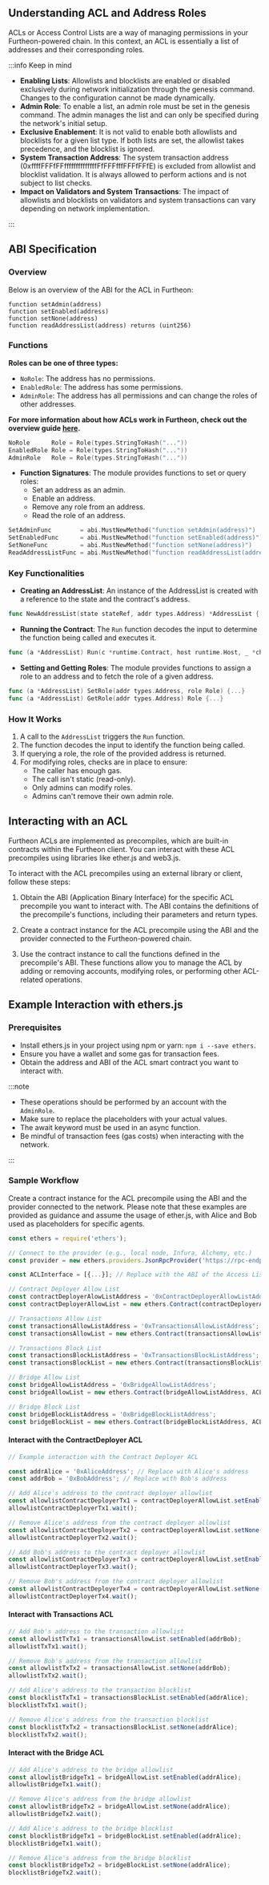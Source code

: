 
## Understanding ACL and Address Roles

ACLs or Access Control Lists are a way of managing permissions in your Furtheon-powered chain. In this context, an ACL is essentially a list of addresses and their corresponding roles.

:::info Keep in mind

- **Enabling Lists**: Allowlists and blocklists are enabled or disabled exclusively during network initialization through the genesis command. Changes to the configuration cannot be made dynamically.
- **Admin Role**: To enable a list, an admin role must be set in the genesis command. The admin manages the list and can only be specified during the network's initial setup.
- **Exclusive Enablement**: It is not valid to enable both allowlists and blocklists for a given list type. If both lists are set, the allowlist takes precedence, and the blocklist is ignored.
- **System Transaction Address**: The system transaction address (0xffffFFFfFFffffffffffffffFfFFFfffFFFfFFfE) is excluded from allowlist and blocklist validation. It is always allowed to perform actions and is not subject to list checks.
- **Impact on Validators and System Transactions**: The impact of allowlists and blocklists on validators and system transactions can vary depending on network implementation.

:::

## ABI Specification

### Overview

Below is an overview of the ABI for the ACL in Furtheon:

```shell
function setAdmin(address)
function setEnabled(address)
function setNone(address)
function readAddressList(address) returns (uint256)
```

### Functions

**Roles can be one of three types:**

- `NoRole`: The address has no permissions.
- `EnabledRole`: The address has some permissions.
- `AdminRole`: The address has all permissions and can change the roles of other addresses.

**For more information about how ACLs work in Furtheon, check out the overview guide [<ins>here</ins>](../../../design/runtime/allowlist.md).**

```go
NoRole      Role = Role(types.StringToHash("..."))
EnabledRole Role = Role(types.StringToHash("..."))
AdminRole   Role = Role(types.StringToHash("..."))
```

- **Function Signatures**: The module provides functions to set or query roles:
  - Set an address as an admin.
  - Enable an address.
  - Remove any role from an address.
  - Read the role of an address.

```go
SetAdminFunc        = abi.MustNewMethod("function setAdmin(address)")
SetEnabledFunc      = abi.MustNewMethod("function setEnabled(address)")
SetNoneFunc         = abi.MustNewMethod("function setNone(address)")
ReadAddressListFunc = abi.MustNewMethod("function readAddressList(address) returns (uint256)")
```

### Key Functionalities

- **Creating an AddressList**: An instance of the AddressList is created with a reference to the state and the contract's address.

```go
func NewAddressList(state stateRef, addr types.Address) *AddressList {...}
```

- **Running the Contract**: The `Run` function decodes the input to determine the function being called and executes it.

```go
func (a *AddressList) Run(c *runtime.Contract, host runtime.Host, _ *chain.ForksInTime) *runtime.ExecutionResult {...}
```

- **Setting and Getting Roles**: The module provides functions to assign a role to an address and to fetch the role of a given address.

```go
func (a *AddressList) SetRole(addr types.Address, role Role) {...}
func (a *AddressList) GetRole(addr types.Address) Role {...}
```

### How It Works

1. A call to the `AddressList` triggers the `Run` function.
2. The function decodes the input to identify the function being called.
3. If querying a role, the role of the provided address is returned.
4. For modifying roles, checks are in place to ensure:
   - The caller has enough gas.
   - The call isn't static (read-only).
   - Only admins can modify roles.
   - Admins can't remove their own admin role.

## Interacting with an ACL

Furtheon ACLs are implemented as precompiles, which are built-in contracts within the Furtheon client. You can interact with these ACL precompiles using libraries like ether.js and web3.js.

To interact with the ACL precompiles using an external library or client, follow these steps:

1. Obtain the ABI (Application Binary Interface) for the specific ACL precompile you want to interact with. The ABI contains the definitions of the precompile's functions, including their parameters and return types.

2. Create a contract instance for the ACL precompile using the ABI and the provider connected to the Furtheon-powered chain.

3. Use the contract instance to call the functions defined in the precompile's ABI. These functions allow you to manage the ACL by adding or removing accounts, modifying roles, or performing other ACL-related operations.

## Example Interaction with ethers.js

### Prerequisites

- Install ethers.js in your project using npm or yarn: `npm i --save ethers`.
- Ensure you have a wallet and some gas for transaction fees.
- Obtain the address and ABI of the ACL smart contract you want to interact with.

:::note

- These operations should be performed by an account with the `AdminRole`.
- Make sure to replace the placeholders with your actual values.
- The await keyword must be used in an async function.
- Be mindful of transaction fees (gas costs) when interacting with the network.

:::

### Sample Workflow

Create a contract instance for the ACL precompile using the ABI and the provider connected to the network.
Please note that these examples are provided as guidance and assume the usage of ether.js, with Alice and Bob used as placeholders for specific agents.

```javascript
const ethers = require('ethers');

// Connect to the provider (e.g., local node, Infura, Alchemy, etc.)
const provider = new ethers.providers.JsonRpcProvider('https://rpc-endpoint.io');

const ACLInterface = [{...}]; // Replace with the ABI of the Access List precompile

// Contract Deployer Allow List
const contractDeployerAlowListAddress = '0xContractDeployerAllowListAddress';
const contractDeployerAllowList = new ethers.Contract(contractDeployerAddress, ACLInterface, provider);

// Transactions Allow List
const transactionsAllowListAddress = '0xTransactionsAllowListAddress';
const transactionsAllowList = new ethers.Contract(transactionsAllowListAddress, ACLInterface, provider);

// Transactions Block List
const transactionsBlockListAddress = '0xTransactionsBlockListAddress';
const transactionsBlockList = new ethers.Contract(transactionsBlockListAddress, ACLInterface, provider);

// Bridge Allow List
const bridgeAllowListAddress = '0xBridgeAllowListAddress';
const bridgeAllowList = new ethers.Contract(bridgeAllowListAddress, ACLInterface, provider);

// Bridge Block List
const bridgeBlockListAddress = '0xBridgeBlockListAddress';
const bridgeBlockList = new ethers.Contract(bridgeBlockListAddress, ACLInterface, provider);
```

#### Interact with the ContractDeployer ACL

```javascript
// Example interaction with the Contract Deployer ACL

const addrAlice = '0xAliceAddress'; // Replace with Alice's address
const addrBob = '0xBobAddress'; // Replace with Bob's address

// Add Alice's address to the contract deployer allowlist
const allowlistContractDeployerTx1 = contractDeployerAllowList.setEnabled(addrAlice);
allowlistContractDeployerTx1.wait();

// Remove Alice's address from the contract deployer allowlist
const allowlistContractDeployerTx2 = contractDeployerAllowList.setNone(addrAlice);
allowlistContractDeployerTx2.wait();

// Add Bob's address to the contract deployer allowlist
const allowlistContractDeployerTx3 = contractDeployerAllowList.setEnabled(addrBob);
allowlistContractDeployerTx3.wait();

// Remove Bob's address from the contract deployer allowlist
const allowlistContractDeployerTx4 = contractDeployerAllowList.setNone(addrBob);
allowlistContractDeployerTx4.wait();
```

#### Interact with Transactions ACL

```javascript
// Add Bob's address to the transaction allowlist
const allowlistTxTx1 = transactionsAllowList.setEnabled(addrBob);
allowlistTxTx1.wait();

// Remove Bob's address from the transaction allowlist
const allowlistTxTx2 = transactionsAllowList.setNone(addrBob);
allowlistTxTx2.wait();

// Add Alice's address to the transaction blocklist
const blocklistTxTx1 = transactionsBlockList.setEnabled(addrAlice);
blocklistTxTx1.wait();

// Remove Alice's address from the transaction blocklist
const blocklistTxTx2 = transactionsBlockList.setNone(addrAlice);
blocklistTxTx2.wait();
```

#### Interact with the Bridge ACL

```javascript
// Add Alice's address to the bridge allowlist
const allowlistBridgeTx1 = bridgeAllowList.setEnabled(addrAlice);
allowlistBridgeTx1.wait();

// Remove Alice's address from the bridge allowlist
const allowlistBridgeTx2 = bridgeAllowList.setNone(addrAlice);
allowlistBridgeTx2.wait();

// Add Alice's address to the bridge blocklist
const blocklistBridgeTx1 = bridgeBlockList.setEnabled(addrAlice);
blocklistBridgeTx1.wait();

// Remove Alice's address from the bridge blocklist
const blocklistBridgeTx2 = bridgeBlockList.setNone(addrAlice);
blocklistBridgeTx2.wait();
```
